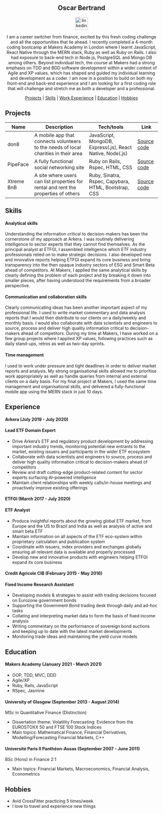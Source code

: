 <div align="center">

## Oscar Bertrand

<a href="https://www.linkedin.com/in/oscarbertrand/">
<img src="https://www.iconfinder.com/data/icons/free-social-icons/67/linkedin_circle_color-512.png" alt="linkedin" hspace="50" height="42" width="42"></a>

I am a career switcher from finance, excited by this fresh coding challenge and all the opportunities that lie ahead.
I recently completed a 4-month coding bootcamp at Makers Academy in London where I learnt JavaScript, React Native through the MERN stack, Ruby as well as Ruby on Rails. I also had exposure to back-end tech in Node.js, PostgreSQL and Mongo DB among others. Beyond individual tech, the course at Makers had a strong emphasis on TDD and BDD software development within a wider context of Agile and XP values, which has shaped and guided my individual learning and development as a coder.
I am now in a position to build on both my front-end and back-end experience and I am looking for a first coding role that will challenge and stretch me as both a developer and a professional.

[Projects](#Projects) | [Skills](#Skills) | [Work Experience](#Experience) | [Education](#Education) | [Hobbies](#Hobbies) 

</div>

## Projects

| Name                         | Description       | Tech/tools        | Link |
| ---------------------------- | ----------------- | ----------------- | ---
| don8 | A mobile app that connects volunteers to the needs of local charities in their area |	JavaScript, MongoDB, Express(.js), React Native, Node(.js) | [Source code](https://github.com/OscarB89/don8) |
| PipeFace | A fully functional social networking site |	Ruby on Rails, Rspec, HTML, CSS | [Source code](https://github.com/OscarB89/Pipeface) |
|Xtreme BnB	| A site where users can list properties for rental and rent the properties of others | Ruby, Sinatra, Rspec, Capybara, HTML, Bootstrap, CSS | [Source code](https://github.com/OscarB89/Xtreme_Prestige_Worldwide_BnB) |

## Skills

#### Analytical skills

Understanding the information critical to decision-makers has been the cornerstone of my approach at Arkera. I was routinely delivering intelligence to sector experts that they cannot find themselves. As the principal analyst at ETFGI, I assembled intelligence which ETF industry professionals relied on to make strategic decisions. I also developed new and innovative reports helping ETFGI expand its core business and bring transparency into the then opaque industry sectors of ESG and Smart Beta ahead of competitors. At Makers, I applied the same analytical skills by clearly defining the problem of each project and by breaking it down into smaller pieces, after having understood the requirements from a broader perspective.

#### Communication and collaboration skills

Clearly communicating ideas has been another important aspect of my professional life. I used to write market commentary and data analysis reports that I would then distribute to our clients on a daily/weekly and monthly basis. I would also collaborate with data scientists and engineers to source, process and deliver high quality information critical to decision-makers ahead of competitors. During my time at Makers, I have worked on a few group projects where I applied XP values, following practices such as daily stand-ups, retros as well as two-day sprints.

#### Time management

I used to work under pressure and tight deadlines in order to deliver market reports and analysis. My strong organisational skills allowed me to prioritise work appropriately as well as handle queries from internal and external clients on a daily basis. For my final project at Makers, I used the same time management and organisational skills, and delivered a fully-functional mobile app using the MERN stack in just 10 days.

## Experience

#### Arkera (July 2019 - July 2020)
#### Lead ETF Domain Expert

- Drive Arkera’s ETF and regulatory product development by addressing important industry trends, monitoring potential new entrants to the market, existing issuers and participants in the wider ETF ecosystem
- Collaborate with data scientists and engineers to source, process and deliver high quality information critical to decision-makers ahead of competitors
- Review and draft cutting-edge product-related content for sector experts surfacing AI-powered intelligence
- Maintain client relationships with weekly calls/in-house meetings and proactively improve existing offerings

#### ETFGI (March 2017 - July 2020)
#### ETF Analyst

- Produce insightful reports about the growing global ETF market, from Europe and the US to Brazil and India as well as analysis of active and smart beta ETF
- Maintain information on all aspects of the ETF eco-system within proprietary calculation and publication system
- Coordinate with issuers, index providers and exchanges globally ensuring all relevant data is available and properly processed
- Develop new and innovative products with engineers helping ETFGI expand its core business

#### Credit Agricole CIB (February 2015 - May 2016)
#### Fixed Income Research Assistant

- Developing models &amp; strategies to assist with trading decisions focused on Eurozone government bonds
- Supporting the Government Bond trading desk through daily and ad-hoc tasks
- Collating and interpreting market data to form the basis of fixed income analysis
- Writing commentary on the performance of sovereign bond auctions and keeping up to date with the latest market developments
- Monitoring trade ideas and maintaining the yield curve models

## Education

#### Makers Academy (January 2021 - March 2021)

- OOP, TDD, MVC, DDD
- Agile/XP
- Ruby, Rails, JavaScript
- RSpec, Jasmine

#### University of Glasgow (September 2013 - August 2014)
MSc in Quantitative Finance (Distinction)

- Dissertation theme: Volatility Forecasting: Evidence from the EUROSTOXX 50 and FTSE 100 Stock Indices
- Main topics: Mathematical Finance, Financial Derivatives, Modelling/Forecasting Financial Markets, C++

#### Université Paris II Panthéon-Assas (September 2007 - June 2011)
BSc (Hons) in Finance 2:1

- Main topics: Financial Markets, Macroeconomics, Financial Analysis, Econometrics

## Hobbies

- Avid CrossFitter practicing 5 times/week
- I love to travel and experience new things
